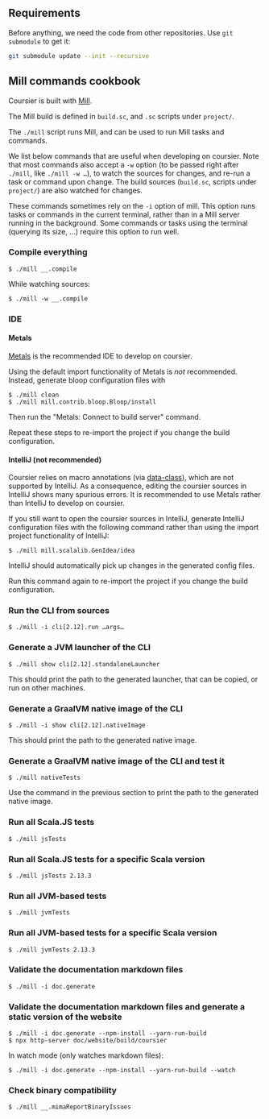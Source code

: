 ## Requirements

Before anything, we need the code from other repositories. Use `git submodule` to get it:

```bash
git submodule update --init --recursive
```

## Mill commands cookbook

Coursier is built with [Mill](https://com-lihaoyi.github.io/mill).

The Mill build is defined in `build.sc`, and `.sc` scripts under `project/`.

The `./mill` script runs Mill, and can be used to run Mill tasks and commands.

We list below commands that are useful when developing on coursier. Note that
most commands also accept a `-w` option (to be passed right after `./mill`, like
`./mill -w …`), to watch the sources for changes, and re-run a task or command upon change.
The build sources (`build.sc`, scripts under `project/`) are also watched
for changes.

These commands sometimes rely on the `-i` option of mill. This option runs tasks
or commands in the current terminal, rather than in a Mill server running in the
background. Some commands or tasks using the terminal (querying its size, …)
require this option to run well.

### Compile everything

```text
$ ./mill __.compile
```

While watching sources:
```text
$ ./mill -w __.compile
```

### IDE

#### Metals

[Metals](https://scalameta.org/metals) is the recommended IDE to develop on coursier.

Using the default import functionality of Metals is _not_ recommended. Instead,
generate bloop configuration files with
```text
$ ./mill clean
$ ./mill mill.contrib.bloop.Bloop/install
```

Then run the "Metals: Connect to build server" command.

Repeat these steps to re-import the project if you change the build configuration.

#### IntelliJ (not recommended)

Coursier relies on macro annotations (via [data-class](https://github.com/alexarchambault/data-class)),
which are not supported by IntelliJ. As a consequence, editing the coursier sources in IntelliJ shows
many spurious errors. It is recommended to use Metals rather than IntelliJ to develop
on coursier.

If you still want to open the coursier sources in IntelliJ, generate IntelliJ configuration files with
the following command rather than using the import project functionality of IntelliJ:
```text
$ ./mill mill.scalalib.GenIdea/idea
```

IntelliJ should automatically pick up changes in the generated config files.

Run this command again to re-import the project if you change the build configuration.

### Run the CLI from sources

```text
$ ./mill -i cli[2.12].run …args…
```

### Generate a JVM launcher of the CLI

```text
$ ./mill show cli[2.12].standaloneLauncher
```

This should print the path to the generated launcher, that can be copied, or run on other
machines.

### Generate a GraalVM native image of the CLI

```text
$ ./mill -i show cli[2.12].nativeImage
```

This should print the path to the generated native image.

### Generate a GraalVM native image of the CLI and test it

```text
$ ./mill nativeTests
```

Use the command in the previous section to print the path to the generated native image.

### Run all Scala.JS tests

```text
$ ./mill jsTests
```

### Run all Scala.JS tests for a specific Scala version

```text
$ ./mill jsTests 2.13.3
```

### Run all JVM-based tests

```text
$ ./mill jvmTests
```

### Run all JVM-based tests for a specific Scala version

```text
$ ./mill jvmTests 2.13.3
```

### Validate the documentation markdown files

```text
$ ./mill -i doc.generate
```

### Validate the documentation markdown files and generate a static version of the website

```text
$ ./mill -i doc.generate --npm-install --yarn-run-build
$ npx http-server doc/website/build/coursier
```

In watch mode (only watches markdown files):
```text
$ ./mill -i doc.generate --npm-install --yarn-run-build --watch
```

### Check binary compatibility

```text
$ ./mill __.mimaReportBinaryIssues
```
